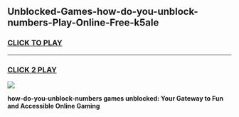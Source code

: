 
## Unblocked-Games-how-do-you-unblock-numbers-Play-Online-Free-k5ale
<h3>
<a href="https://premium76.site?title=how-do-you-unblock-numbers&ref=26A">CLICK TO PLAY</a></h3>
<hr>

<h3>
<a href="https://premium76.site?title=how-do-you-unblock-numbers&ref=26A">CLICK 2 PLAY</a>
  
</h3>

<a href="https://premium76.site?title=how-do-you-unblock-numbers&ref=26A"><img src="https://clearcache.store/games.png"></a>


**how-do-you-unblock-numbers games unblocked: Your Gateway to Fun and Accessible Online Gaming**
